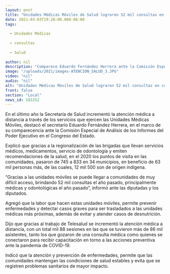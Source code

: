 ```yaml
---
layout: post
title: "Unidades Médicas Móviles de Salud lograron 52 mil consultas en comunidades del estado"
date: 2021-03-03T19:28:00.000-06:00
tags:
  
  - Unidades Médicas
  
  - consultas
  
  - Salud
  
author: nil
description: "Comparece Eduardo Fernández Herrera ante la Comisión Especial de Análisis de los Informes del Poder Ejecutivo en el Congreso del Estado y destaca incremento en atención de las brigadas médicas"
image: "/uploads/2021/images-ATENCION_SALUD_3.JPG"
video: "nil"
audio: "nil"
alt: "Unidades Médicas Móviles de Salud lograron 52 mil consultas en comunidades del estado"
front: false
section: "Local"
news_id: 183252
---
```


En el último año la Secretaría de Salud incrementó la atención médica a distancia a través de los servicios que ejercen las Unidades Médicas Móviles, destacó el secretario  Eduardo Fernández Herrera, en el marco de su comparecencia ante la Comisión Especial de Análisis de los Informes del Poder Ejecutivo en el Congreso del Estado.

Explicó que gracias a la regionalización de las brigadas que llevan servicios médicos, medicamentos, servicio de odontología y emiten recomendaciones de la salud, en el 2020 los puntos de visita en las comunidades, pasaron de 745 a 833 en 34 municipios, en beneficio de 63 mil personas más, de las cuales, 12 mil 500 son de origen indígena. 

“Gracias a las unidades móviles se puede llegar a comunidades de muy difícil acceso, brindando 52 mil consultas el año pasado, principalmente médicas y odontológicas el año pasado”, informó ante las diputadas y los diputados.

Agregó que la labor que hacen estas unidades móviles, permite prevenir enfermedades y detectar casos graves para ser trasladados a las unidades médicas más próximas, además de evitar y atender casos de desnutrición.

Dijo que gracias al trabajo de Telesalud se incrementó la atención médica a distancia, con un total mil 88 sesiones en las que se tuvieron más de 86 mil asistentes, tanto los que gozaron de una consulta médica como quienes se conectaron para recibir capacitación en torno a las acciones preventiva ante la pandemia de COVID-19.

Indicó que la atención y prevención de enfermedades, permite que las comunidades mantengan las condiciones de salud estables y evita que se registren problemas sanitarios de mayor impacto.